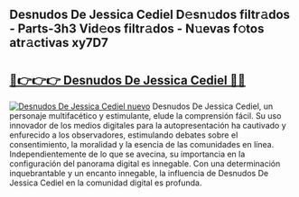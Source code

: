## Desnudos De Jessica Cediel D𝚎sn𝚞dos filtr𝚊dos - Parts-3h3 Vid𝚎os filtr𝚊dos - N𝚞evas f𝚘tos atr𝚊ctivas xy7D7

# <h2><a href="http://mb2yxe.tromn.icu/?c=Desnudos+De+Jessica+Cediel">🔗👉👉👉 Desnudos De Jessica Cediel 🔗🔗</a></h2>

[![Desnudos De Jessica Cediel nuevo](https://i.imgur.com/pEAQMta.gif)](http://mb2yxe.tromn.icu/?c=Desnudos+De+Jessica+Cediel)
Desnudos De Jessica Cediel, un personaje multifacético y estimulante, elude la comprensión fácil. Su uso innovador de los medios digitales para la autopresentación ha cautivado y enfurecido a los observadores, estimulando debates sobre el consentimiento, la moralidad y la esencia de las comunidades en línea. Independientemente de lo que se avecina, su importancia en la configuración del panorama digital es innegable. Con una determinación inquebrantable y un encanto innegable, la influencia de Desnudos De Jessica Cediel en la comunidad digital es profunda.
